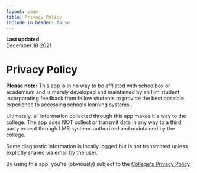 ```yaml
---
layout: page
title: Privacy Policy
include_in_header: false
---
```


**Last updated**  
December 18 2021

# Privacy Policy

**Please note:** This app is in no way to be affliated with schoolbox or academium and is merely developed and maintained by an Ilim student incorporating feedback from fellow students to provide the best possible experience to accessing schools learning systems.

Ultimately, all information collected through this app makes it's way to the college. The app does NOT collect or transmit data in any way to a third party except through LMS systems authorized and maintained by the college. 

Some diagnostic information is locally logged but is not transmitted unless explictly shared via email by the user.

By using this app, you're (obviously) subject to the [College's Privacy Policy](https://www.ilimcollege.vic.edu.au/terms-and-conditions/privacy-notice.html).